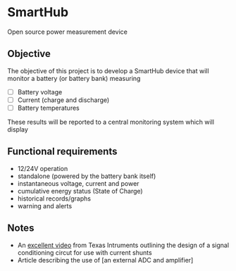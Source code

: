 # SmartHub
Open source power measurement device

## Objective
The objective of this project is to develop a SmartHub device that will monitor a battery (or battery bank) measuring

- [ ] Battery voltage
- [ ] Current (charge and discharge)
- [ ] Battery temperatures

These results will be reported to a central monitoring system which will display 

## Functional requirements

* 12/24V operation
* standalone (powered by the battery bank itself)
* instantaneous voltage, current and power
* cumulative energy status (State of Charge)
* historical records/graphs
* warning and alerts

## Notes

* An [excellent video](https://youtu.be/jiSZUbQVQRk?si=NomNqURFb63rSNtr) from Texas Intruments outlining the design of a signal conditioning circut for use with current shunts
* Article describing the use of [an external ADC and amplifier]

